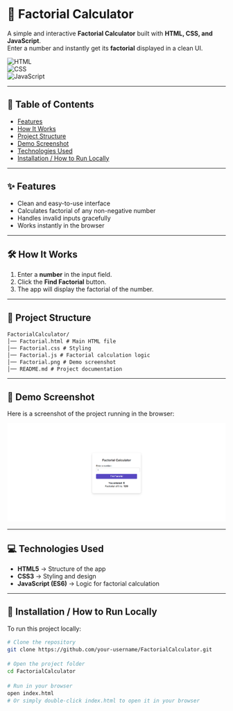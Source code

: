  # 📐 Factorial Calculator  

A simple and interactive **Factorial Calculator** built with **HTML, CSS, and JavaScript**.  
Enter a number and instantly get its **factorial** displayed in a clean UI.  

![HTML](https://img.shields.io/badge/HTML-5-orange)  
![CSS](https://img.shields.io/badge/CSS-3-blue)  
![JavaScript](https://img.shields.io/badge/JavaScript-ES6-yellow)  

---

## 📑 Table of Contents  
- [Features](#-features)  
- [How It Works](#-how-it-works)  
- [Project Structure](#-project-structure)  
- [Demo Screenshot](#-demo-screenshot)  
- [Technologies Used](#-technologies-used)  
- [Installation / How to Run Locally](#-installation--how-to-run-locally)  

---

## ✨ Features  
- Clean and easy-to-use interface  
- Calculates factorial of any non-negative number  
- Handles invalid inputs gracefully  
- Works instantly in the browser  

---

## 🛠 How It Works  
1. Enter a **number** in the input field.  
2. Click the **Find Factorial** button.  
3. The app will display the factorial of the number.  

---

## 📂 Project Structure  
```
FactorialCalculator/
│── Factorial.html # Main HTML file
│── Factorial.css # Styling
│── Factorial.js # Factorial calculation logic
│── Factorial.png # Demo screenshot
│── README.md # Project documentation

```

---

## 📸 Demo Screenshot  
Here is a screenshot of the project running in the browser:  

![Demo Screenshot](Factorial.png)  

---

## 💻 Technologies Used  
- **HTML5** → Structure of the app  
- **CSS3** → Styling and design  
- **JavaScript (ES6)** → Logic for factorial calculation  

---

## 🚀 Installation / How to Run Locally  
To run this project locally:  

```bash
# Clone the repository
git clone https://github.com/your-username/FactorialCalculator.git 

# Open the project folder
cd FactorialCalculator  

# Run in your browser
open index.html  
# Or simply double-click index.html to open it in your browser

